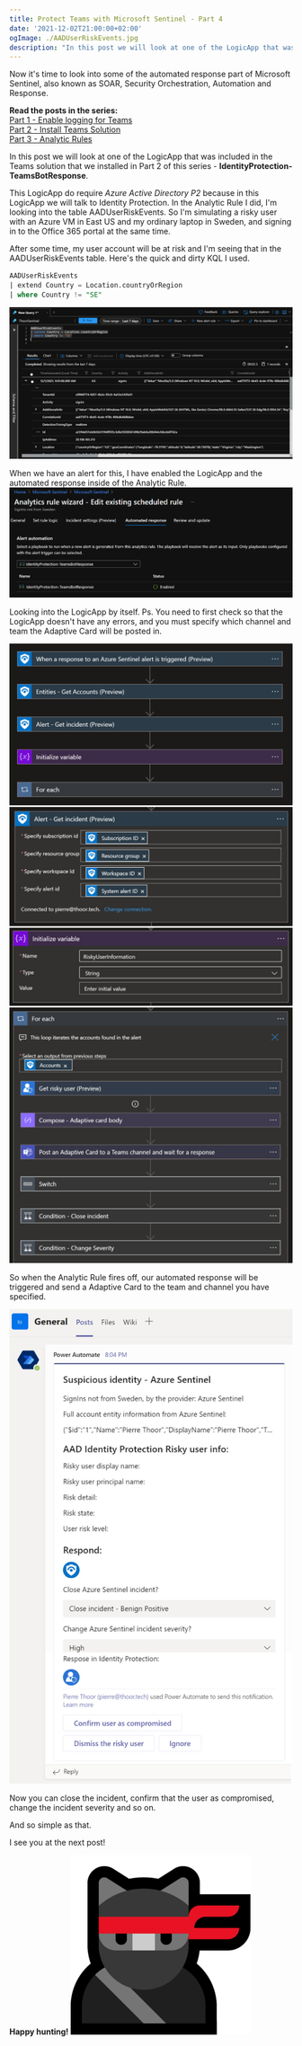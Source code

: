```yaml
---
title: Protect Teams with Microsoft Sentinel - Part 4
date: '2021-12-02T21:00:00+02:00'
ogImage: ./AADUserRiskEvents.jpg
description: "In this post we will look at one of the LogicApp that was included in the Teams solution that we installed in Part 2 of this series."
---
```

Now it's time to look into some of the automated response part of Microsoft Sentinel, also known as SOAR, Security Orchestration, Automation and Response. 

**Read the posts in the series:**</br>
[Part 1 - Enable logging for Teams](https://thoor.tech/blog/protect-teams-with-az-sentinel/)</br>
[Part 2 - Install Teams Solution](https://thoor.tech/blog/protect-teams-with-ms-sentinel-part2/)</br>
[Part 3 - Analytic Rules](https://thoor.tech/blog/protect-teams-with-ms-sentinel-part3/)

In this post we will look at one of the LogicApp that was included in the Teams solution that we installed in Part 2 of this series - **IdentityProtection-TeamsBotResponse**.

This LogicApp do require *Azure Active Directory P2* because in this LogicApp we will talk to Identity Protection. In the Analytic Rule I did, I'm looking into the table AADUserRiskEvents. So I'm simulating a risky user with an Azure VM in East US and my ordinary laptop in Sweden, and signing in to the Office 365 portal at the same time. 

After some time, my user account will be at risk and I'm seeing that in the AADUserRiskEvents table. Here's the quick and dirty KQL I used. 

``` sql
AADUserRiskEvents 
| extend Country = Location.countryOrRegion
| where Country != "SE"
```
![](./AADUserRiskEvents.jpg)

When we have an alert for this, I have enabled the LogicApp and the automated response inside of the Analytic Rule. 
![](./Automated_IdentityProtection-TeamsBotResponse.jpg)

Looking into the LogicApp by itself. Ps. You need to first check so that the LogicApp doesn't have any errors, and you must specify which channel and team the Adaptive Card will be posted in.

![](./LogicApp_1.jpg)
![](./LogicApp_2.jpg)
![](./LogicApp_3.jpg)
![](./LogicApp_4.jpg)

So when the Analytic Rule fires off, our automated response will be triggered and send a Adaptive Card to the team and channel you have specified. 

![](./IdentityProtection-TeamsBotResponse.jpg)

Now you can close the incident, confirm that the user as compromised, change the incident severity and so on. 

And so simple as that. 

I see you at the next post!

**Happy hunting!**
![Ninja Cat](../../assets/ninja-cat.png)
